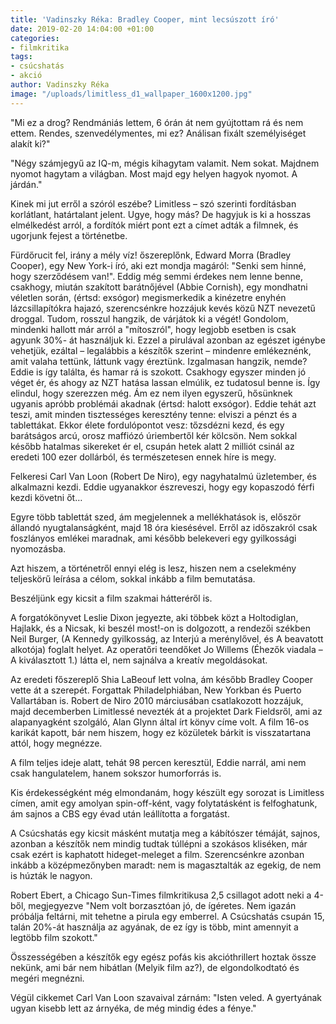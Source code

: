 ```yaml
---
title: 'Vadinszky Réka: Bradley Cooper, mint lecsúszott író'
date: 2019-02-20 14:04:00 +01:00
categories:
- filmkritika
tags:
- csúcshatás
- akció
author: Vadinszky Réka
image: "/uploads/limitless_d1_wallpaper_1600x1200.jpg"
---
```


"Mi ez a drog? Rendmániás lettem, 6 órán át nem gyújtottam rá és nem ettem. Rendes, szenvedélymentes, mi ez? Análisan fixált személyiséget alakít ki?"

"Négy számjegyű az IQ-m, mégis kihagytam valamit. Nem sokat. Majdnem nyomot hagytam a világban. Most majd egy helyen hagyok nyomot. A járdán."


Kinek mi jut erről a szóról eszébe? Limitless – szó szerinti fordításban korlátlant, határtalant jelent. Ugye, hogy más? De hagyjuk is ki a hosszas elmélkedést arról, a fordítók miért pont ezt a címet adták a filmnek, és ugorjunk fejest a történetbe.

Fürdőrucit fel, irány a mély víz!
őszereplőnk, Edward Morra (Bradley Cooper), egy New York-i író, aki ezt mondja magáról: "Senki sem hinné, hogy szerződésem van!". Eddig még semmi érdekes nem lenne benne, csakhogy, miután szakított barátnőjével (Abbie Cornish), egy mondhatni véletlen során, (értsd: exsógor) megismerkedik a kinézetre enyhén lázcsillapítókra hajazó, szerencsénkre hozzájuk kevés közű NZT nevezetű droggal. Tudom, rosszul hangzik, de várjátok ki a végét! Gondolom, mindenki hallott már arról a "mítoszról", hogy legjobb esetben is csak agyunk 30%- át használjuk ki. Ezzel a pirulával azonban az egészet igénybe vehetjük, ezáltal – legalábbis a készítők szerint – mindenre emlékeznénk, amit valaha tettünk, láttunk vagy éreztünk. Izgalmasan hangzik, nemde? Eddie is így találta, és hamar rá is szokott. Csakhogy egyszer minden jó véget ér, és ahogy az NZT hatása lassan elmúlik, ez tudatosul benne is. Így elindul, hogy szerezzen még. Ám ez nem ilyen egyszerű, hősünknek ugyanis apróbb problémái akadnak (értsd: halott exsógor). Eddie tehát azt teszi, amit minden tisztességes keresztény tenne: elviszi a pénzt és a tablettákat. Ekkor élete fordulópontot vesz: tőzsdézni kezd, és egy barátságos arcú, orosz maffiózó úriembertől kér kölcsön. Nem sokkal később hatalmas sikereket ér el, csupán hetek alatt 2 milliót csinál az eredeti 100 ezer dollárból, és természetesen ennek híre is megy.

Felkeresi Carl Van Loon (Robert De Niro), egy nagyhatalmú üzletember, és alkalmazni kezdi. Eddie ugyanakkor észreveszi, hogy egy kopaszodó férfi kezdi követni őt…

Egyre több tablettát szed, ám megjelennek a mellékhatások is, először állandó nyugtalanságként, majd 18 óra kiesésével. Erről az időszakról csak foszlányos emlékei maradnak, ami később belekeveri egy gyilkossági nyomozásba.

Azt hiszem, a történetről ennyi elég is lesz, hiszen nem a cselekmény teljeskörű leírása a célom, sokkal inkább a film bemutatása.

Beszéljünk egy kicsit a film szakmai hátteréről is.

A forgatókönyvet Leslie Dixon jegyezte, aki többek közt a Holtodiglan, Hajlakk, és a Nicsak, ki beszél most!-on is dolgozott, a rendezői székben Neil Burger, (A Kennedy gyilkosság, az Interjú a merénylővel, és A beavatott alkotója) foglalt helyet. Az operatőri teendőket Jo Willems (Éhezők viadala – A kiválasztott 1.) látta el, nem sajnálva a kreatív megoldásokat.

Az eredeti főszereplő Shia LaBeouf lett volna, ám később Bradley Cooper vette át a szerepét. Forgattak Philadelphiában, New Yorkban és Puerto Vallartában is. Robert de Niro 2010 márciusában csatlakozott hozzájuk, majd decemberben Limitlessé nevezték át a projektet Dark Fieldsről, ami az alapanyagként szolgáló, Alan Glynn által írt könyv címe volt. A film 16-os karikát kapott, bár nem hiszem, hogy ez közületek bárkit is visszatartana attól, hogy megnézze.

A film teljes ideje alatt, tehát 98 percen keresztül, Eddie narrál, ami nem csak hangulatelem, hanem sokszor humorforrás is.

Kis érdekességként még elmondanám, hogy készült egy sorozat is Limitless címen, amit egy amolyan spin-off-ként, vagy folytatásként is felfoghatunk, ám sajnos a CBS egy évad után leállította a forgatást.

A Csúcshatás egy kicsit másként mutatja meg a kábítószer témáját, sajnos, azonban a készítők nem mindig tudtak túllépni a szokásos kliséken, már csak ezért is kaphatott hideget-meleget a film. Szerencsénkre azonban inkább a középmezőnyben maradt: nem is magasztalták az egekig, de nem is húzták le nagyon.

Robert Ebert, a Chicago Sun-Times filmkritikusa 2,5 csillagot adott neki a 4-ből, megjegyezve "Nem volt borzasztóan jó, de ígéretes. Nem igazán próbálja feltárni, mit tehetne a pirula egy emberrel. A Csúcshatás csupán 15, talán 20%-át használja az agyának, de ez így is több, mint amennyit a legtöbb film szokott."

Összességében a készítők egy egész pofás kis akcióthrillert hoztak össze nekünk, ami bár nem hibátlan (Melyik film az?), de elgondolkodtató és megéri megnézni.

Végül cikkemet Carl Van Loon szavaival zárnám: "Isten veled. A gyertyának ugyan kisebb lett az árnyéka, de még mindig édes a fénye."

